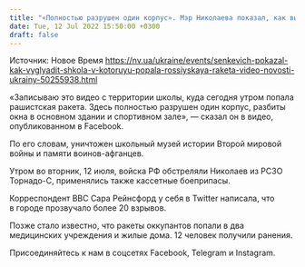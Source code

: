 ```yaml
---
title: "«Полностью разрушен один корпус». Мэр Николаева показал, как выглядит школа, в которую попала российская ракета — видео"
date: Tue, 12 Jul 2022 15:50:00 +0300
draft: false
---
```

Источник: Новое Время https://nv.ua/ukraine/events/senkevich-pokazal-kak-vyglyadit-shkola-v-kotoruyu-popala-rossiyskaya-raketa-video-novosti-ukrainy-50255938.html


«Записываю это видео с территории школы, куда сегодня утром попала рашистская ракета. Здесь полностью разрушен один корпус, разбиты окна в основном здании и спортивном зале», — сказал он в видео, опубликованном в Facebook.

По его словам, уничтожен школьный музей истории Второй мировой войны и памяти воинов-афганцев.

Утром во вторник, 12 июля, войска РФ обстреляли Николаев из РСЗО Торнадо-С, применялись также кассетные боеприпасы.

Корреспондент BBC Сара Рейнсфорд у себя в Twitter написала, что в городе прозвучало более 20 взрывов.

Позже стало известно, что ракеты оккупантов попали в два медицинских учреждения и жилые дома. 12 человек получили ранения.

Присоединяйтесь к нам в соцсетях Facebook, Telegram и Instagram.
